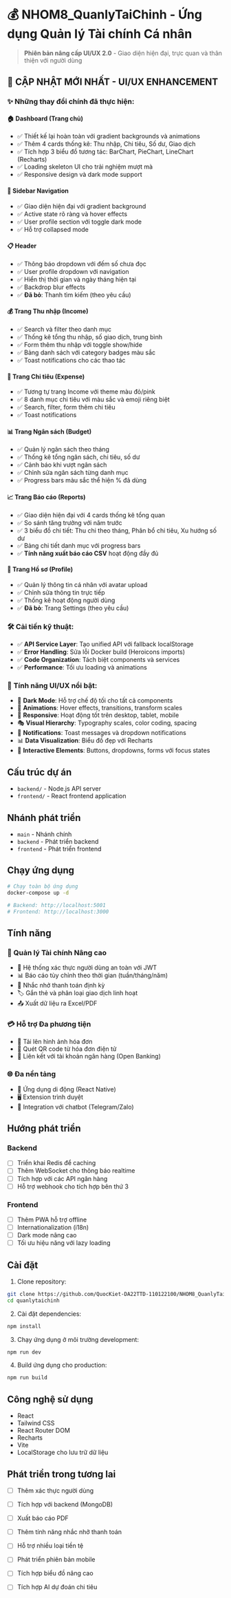 # 💰 NHOM8_QuanlyTaiChinh - Ứng dụng Quản lý Tài chính Cá nhân

> **Phiên bản nâng cấp UI/UX 2.0** - Giao diện hiện đại, trực quan và thân thiện với người dùng

## 🎨 **CẬP NHẬT MỚI NHẤT - UI/UX ENHANCEMENT**

### ✨ **Những thay đổi chính đã thực hiện:**

#### 🏠 **Dashboard (Trang chủ)**
- ✅ Thiết kế lại hoàn toàn với gradient backgrounds và animations
- ✅ Thêm 4 cards thống kê: Thu nhập, Chi tiêu, Số dư, Giao dịch
- ✅ Tích hợp 3 biểu đồ tương tác: BarChart, PieChart, LineChart (Recharts)
- ✅ Loading skeleton UI cho trải nghiệm mượt mà
- ✅ Responsive design và dark mode support

#### 🧭 **Sidebar Navigation**
- ✅ Giao diện hiện đại với gradient background
- ✅ Active state rõ ràng và hover effects
- ✅ User profile section với toggle dark mode
- ✅ Hỗ trợ collapsed mode

#### 📋 **Header**
- ✅ Thông báo dropdown với đếm số chưa đọc
- ✅ User profile dropdown với navigation
- ✅ Hiển thị thời gian và ngày tháng hiện tại
- ✅ Backdrop blur effects
- ✅ **Đã bỏ**: Thanh tìm kiếm (theo yêu cầu)

#### 💰 **Trang Thu nhập (Income)**
- ✅ Search và filter theo danh mục
- ✅ Thống kê tổng thu nhập, số giao dịch, trung bình
- ✅ Form thêm thu nhập với toggle show/hide
- ✅ Bảng danh sách với category badges màu sắc
- ✅ Toast notifications cho các thao tác

#### 💸 **Trang Chi tiêu (Expense)**
- ✅ Tương tự trang Income với theme màu đỏ/pink
- ✅ 8 danh mục chi tiêu với màu sắc và emoji riêng biệt
- ✅ Search, filter, form thêm chi tiêu
- ✅ Toast notifications

#### 📊 **Trang Ngân sách (Budget)**
- ✅ Quản lý ngân sách theo tháng
- ✅ Thống kê tổng ngân sách, chi tiêu, số dư
- ✅ Cảnh báo khi vượt ngân sách
- ✅ Chỉnh sửa ngân sách từng danh mục
- ✅ Progress bars màu sắc thể hiện % đã dùng

#### 📈 **Trang Báo cáo (Reports)**
- ✅ Giao diện hiện đại với 4 cards thống kê tổng quan
- ✅ So sánh tăng trưởng với năm trước
- ✅ 3 biểu đồ chi tiết: Thu chi theo tháng, Phân bổ chi tiêu, Xu hướng số dư
- ✅ Bảng chi tiết danh mục với progress bars
- ✅ **Tính năng xuất báo cáo CSV** hoạt động đầy đủ

#### 👤 **Trang Hồ sơ (Profile)**
- ✅ Quản lý thông tin cá nhân với avatar upload
- ✅ Chỉnh sửa thông tin trực tiếp
- ✅ Thống kê hoạt động người dùng
- ✅ **Đã bỏ**: Trang Settings (theo yêu cầu)

### 🛠️ **Cải tiến kỹ thuật:**
- ✅ **API Service Layer**: Tạo unified API với fallback localStorage
- ✅ **Error Handling**: Sửa lỗi Docker build (Heroicons imports)
- ✅ **Code Organization**: Tách biệt components và services
- ✅ **Performance**: Tối ưu loading và animations

### 🎯 **Tính năng UI/UX nổi bật:**
- 🌙 **Dark Mode**: Hỗ trợ chế độ tối cho tất cả components
- 🎨 **Animations**: Hover effects, transitions, transform scales
- 📱 **Responsive**: Hoạt động tốt trên desktop, tablet, mobile
- 🎭 **Visual Hierarchy**: Typography scales, color coding, spacing
- 🔔 **Notifications**: Toast messages và dropdown notifications
- 📊 **Data Visualization**: Biểu đồ đẹp với Recharts
- 🎪 **Interactive Elements**: Buttons, dropdowns, forms với focus states

## Cấu trúc dự án

- `backend/` - Node.js API server
- `frontend/` - React frontend application

## Nhánh phát triển

- `main` - Nhánh chính
- `backend` - Phát triển backend
- `frontend` - Phát triển frontend

## Chạy ứng dụng

```bash
# Chạy toàn bộ ứng dụng
docker-compose up -d

# Backend: http://localhost:5001
# Frontend: http://localhost:3000
```

## Tính năng

### 🚀 Quản lý Tài chính Nâng cao
- 🔐 Hệ thống xác thực người dùng an toàn với JWT
- 📊 Báo cáo tùy chỉnh theo thời gian (tuần/tháng/năm)
- 🔔 Nhắc nhở thanh toán định kỳ
- 🏷️ Gắn thẻ và phân loại giao dịch linh hoạt
- 📤 Xuất dữ liệu ra Excel/PDF

### 💳 Hỗ trợ Đa phương tiện
- 📸 Tải lên hình ảnh hóa đơn
- 🧾 Quét QR code từ hóa đơn điện tử
- 🔗 Liên kết với tài khoản ngân hàng (Open Banking)

### 🌐 Đa nền tảng
- 📱 Ứng dụng di động (React Native)
- 🖥️ Extension trình duyệt
- 💬 Integration với chatbot (Telegram/Zalo)

## Hướng phát triển

### Backend
- [ ] Triển khai Redis để caching
- [ ] Thêm WebSocket cho thông báo realtime
- [ ] Tích hợp với các API ngân hàng
- [ ] Hỗ trợ webhook cho tích hợp bên thứ 3

### Frontend
- [ ] Thêm PWA hỗ trợ offline
- [ ] Internationalization (i18n)
- [ ] Dark mode nâng cao
- [ ] Tối ưu hiệu năng với lazy loading

## Cài đặt

1. Clone repository:
```bash
git clone https://github.com/QuocKiet-DA22TTD-110122100/NHOM8_QuanlyTaiChinh.git
cd quanlytaichinh
```

2. Cài đặt dependencies:
```bash
npm install
```

3. Chạy ứng dụng ở môi trường development:
```bash
npm run dev
```

4. Build ứng dụng cho production:
```bash
npm run build
```

## Công nghệ sử dụng

- React
- Tailwind CSS
- React Router DOM
- Recharts
- Vite
- LocalStorage cho lưu trữ dữ liệu

## Phát triển trong tương lai

- [ ] Thêm xác thực người dùng
- [ ] Tích hợp với backend (MongoDB)
- [ ] Xuất báo cáo PDF
- [ ] Thêm tính năng nhắc nhở thanh toán
- [ ] Hỗ trợ nhiều loại tiền tệ
- [ ] Phát triển phiên bản mobile 
- [ ] Tích hợp biểu đồ nâng cao
- [ ] Tích hợp AI dự đoán chi tiêu

